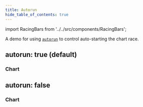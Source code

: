 ```yaml
---
title: Autorun
hide_table_of_contents: true
---
```


import RacingBars from '../../src/components/RacingBars';

A demo for using [`autorun`](../documentation/options.md#autorun) to control auto-starting the chart race.

<!--truncate-->

## autorun: true (default)

### Chart

<div className="gallery">
  <RacingBars
    dataUrl="/data/population.csv"
    dataType="csv"
    autorun={true}
  />
</div>

## autorun: false

### Chart

<div className="gallery">
  <RacingBars
    dataUrl="/data/population.csv"
    dataType="csv"
    autorun={false}
  />
</div>
